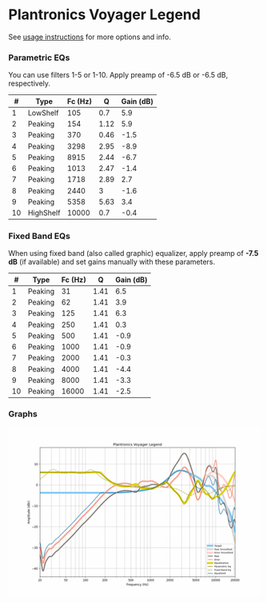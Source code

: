 # Plantronics Voyager Legend
See [usage instructions](https://github.com/jaakkopasanen/AutoEq#usage) for more options and info.

### Parametric EQs
You can use filters 1-5 or 1-10. Apply preamp of -6.5 dB or -6.5 dB, respectively.

|   # | Type      |   Fc (Hz) |    Q |   Gain (dB) |
|-----|-----------|-----------|------|-------------|
|   1 | LowShelf  |       105 | 0.7  |         5.9 |
|   2 | Peaking   |       154 | 1.12 |         5.9 |
|   3 | Peaking   |       370 | 0.46 |        -1.5 |
|   4 | Peaking   |      3298 | 2.95 |        -8.9 |
|   5 | Peaking   |      8915 | 2.44 |        -6.7 |
|   6 | Peaking   |      1013 | 2.47 |        -1.4 |
|   7 | Peaking   |      1718 | 2.89 |         2.7 |
|   8 | Peaking   |      2440 | 3    |        -1.6 |
|   9 | Peaking   |      5358 | 5.63 |         3.4 |
|  10 | HighShelf |     10000 | 0.7  |        -0.4 |

### Fixed Band EQs
When using fixed band (also called graphic) equalizer, apply preamp of **-7.5 dB** (if available) and set gains manually with these parameters.

|   # | Type    |   Fc (Hz) |    Q |   Gain (dB) |
|-----|---------|-----------|------|-------------|
|   1 | Peaking |        31 | 1.41 |         6.5 |
|   2 | Peaking |        62 | 1.41 |         3.9 |
|   3 | Peaking |       125 | 1.41 |         6.3 |
|   4 | Peaking |       250 | 1.41 |         0.3 |
|   5 | Peaking |       500 | 1.41 |        -0.9 |
|   6 | Peaking |      1000 | 1.41 |        -0.9 |
|   7 | Peaking |      2000 | 1.41 |        -0.3 |
|   8 | Peaking |      4000 | 1.41 |        -4.4 |
|   9 | Peaking |      8000 | 1.41 |        -3.3 |
|  10 | Peaking |     16000 | 1.41 |        -2.5 |

### Graphs
![](./Plantronics%20Voyager%20Legend.png)
